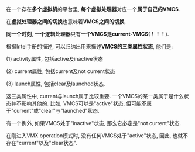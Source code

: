 


在一个存在**多个虚拟机**的平台里, **每个虚拟处理器**对应一个**属于自己的VMCS**. 

在**虚拟处理器之间的切换**也意味着**VMCS之间的切换**. 

**同一个时刻**, **一个逻辑处理器**只有**一个VMCS是current\-VMCS(！！！**).

根据Intel手册的描述, 可以归纳出用来描述**VMCS的三类属性状态**, 他们是:

(1) activity属性, 包括active及inactive状态

(2) current属性, 包括current及not current状态

(3) launch属性, 包括clear及launched状态.

这三类属性中, current与launch属于比较重要. 一个VMCS的某一类属于是什么状态并不影响其他的. 比如, VMCS可以是"active"状态, 但可能不属于"current"或"clear"与"launched"状态.

有一个例外, 如果VMCS处于"inactive"状态, 那么它必定是"not current"状态. 

在刚进入VMX operation模式时, 没有任何VMCS处于"active"状态, 因此, 也就不存在"current"以及"clear状态".
